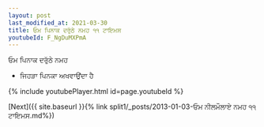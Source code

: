 ```yaml
---
layout: post
last_modified_at: 2021-03-30
title: ਓਮ ਪਿਨਾਕ ਦਰੁੱਠੇ ਨਮਹ ੧੧ ਟਾਇਮਸ
youtubeId: F_NgDuMXPmA
---
```

 
 
 ਓਮ ਪਿਨਾਕ ਦਰੁੱਠੇ ਨਮਹ  
 
 -  ਜਿਹੜਾ ਪਿਨਕਾ ਅਖਵਾਉਂਦਾ ਹੈ 
 
  
 
  
 
 
 
 
 
 


{% include youtubePlayer.html id=page.youtubeId %}
 
[Next]({{ site.baseurl }}{% link  split1/_posts/2013-01-03-ਓਮ ਨੀਲਮੌਲਾਏ ਨਮਹ ੧੧ ਟਾਇਮਸ.md%})
 
